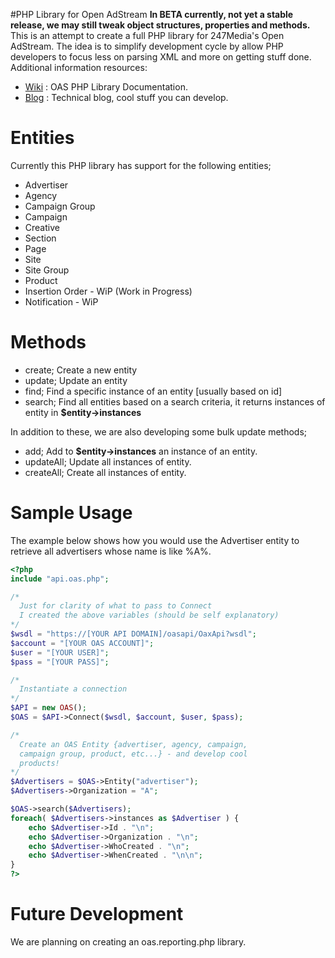 #PHP Library for Open AdStream
**In BETA currently, not yet a stable release, we may still tweak object structures, properties and methods.** This is an attempt to create a full PHP library for 247Media's Open AdStream. The idea is to simplify development cycle by allow PHP developers to focus less on parsing XML and more on getting stuff done. Additional information resources:
* [Wiki](https://github.com/ajsouza/PHP-Classes-for-OAS-API/wiki) : OAS PHP Library Documentation.
* [Blog](http://openadstream.blogspot.com/) : Technical blog, cool stuff you can develop.

Entities
========
Currently this PHP library has support for the following entities;
* Advertiser
* Agency
* Campaign Group
* Campaign
* Creative
* Section
* Page
* Site
* Site Group
* Product
* Insertion Order - WiP (Work in Progress)
* Notification - WiP

Methods
=======
* create; Create a new entity
* update; Update an entity
* find; Find a specific instance of an entity [usually based on id]
* search; Find all entities based on a search criteria, it returns instances of entity in **$entity->instances**

In addition to these, we are also developing some bulk update methods;
* add; Add to **$entity->instances** an instance of an entity.
* updateAll; Update all instances of entity.
* createAll; Create all instances of entity.

Sample Usage
============ 
The example below shows how you would use the Advertiser entity to retrieve all advertisers whose name is like %A%.

```PHP
<?php
include "api.oas.php";

/* 
  Just for clarity of what to pass to Connect
  I created the above variables (should be self explanatory)
*/
$wsdl = "https://[YOUR API DOMAIN]/oasapi/OaxApi?wsdl";
$account = "[YOUR OAS ACCOUNT]";
$user = "[YOUR USER]";
$pass = "[YOUR PASS]";

/* 
  Instantiate a connection
*/
$API = new OAS();
$OAS = $API->Connect($wsdl, $account, $user, $pass);

/* 
  Create an OAS Entity {advertiser, agency, campaign, 
  campaign group, product, etc...} - and develop cool
  products!
*/
$Advertisers = $OAS->Entity("advertiser");
$Advertisers->Organization = "A";

$OAS->search($Advertisers);
foreach( $Advertisers->instances as $Advertiser ) {
	echo $Advertiser->Id . "\n";
	echo $Advertiser->Organization . "\n";
	echo $Advertiser->WhoCreated . "\n";
	echo $Advertiser->WhenCreated . "\n\n";
}
?>
```

Future Development
==================
We are planning on creating an oas.reporting.php library.